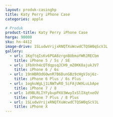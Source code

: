 ```yaml
---
layout: produk-casinghp
title: Katy Perry iPhone Case
categories: apple

# Produk
product-title: Katy Perry iPhone Case
harga: 90000
sku: hn-4412
image-drive: 1SLudwVrijxRNQTXuWcwdCTQSW0qScVJL
gallery:
  - url: 1KqftqIsKv6PGA8zrgnBUbmaYWRJRECbm
    title: iPhone 5 / 5s / SE
  - url: 1FbXnh4cQTdqpsqJCH9_mZ0KK8ajukJV7
    title: iPhone 6 / 6s
  - url: 19nHBROd6OwnR7B6DunGBz9cHgVJoj6z-
    title: iPhone 6 Plus / 6s Plus
  - url: 1ogkuWgLj1LNWTwRO_SiFAjUWXLuLbApe
    title: iPhone 7 / 8
  - url: 1d9BLRLIYFybupPXU3WwyIxSlIXqtxeOV
    title: iPhone 7 Plus / 8 Plus
  - url: 1SLudwVrijxRNQTXuWcwdCTQSW0qScVJL
    title: iPhone X
---
```

